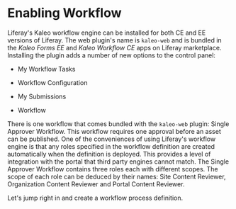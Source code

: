 # Enabling Workflow

Liferay's Kaleo workflow engine can be installed for both CE and EE versions of
Liferay. The web plugin's name is `kaleo-web` and is bundled in the *Kaleo Forms
EE* and *Kaleo Workflow CE* apps on Liferay marketplace. Installing the plugin
adds a number of new options to the control panel:

-   My Workflow Tasks

-   Workflow Configuration

-   My Submissions

-   Workflow

There is one workflow that comes bundled with the `kaleo-web` plugin: Single
Approver Workflow. This workflow requires one approval before an asset can be
published. One of the conveniences of using Liferay's workflow engine is that
any roles specified in the workflow definition are created automatically when
the definition is deployed. This provides a level of integration with the portal
that third party engines cannot match. The Single Approver Workflow contains
three roles each with different scopes. The scope of each role can be deduced by
their names: Site Content Reviewer, Organization Content Reviewer and Portal
Content Reviewer. 

Let's jump right in and create a workflow process definition. 

